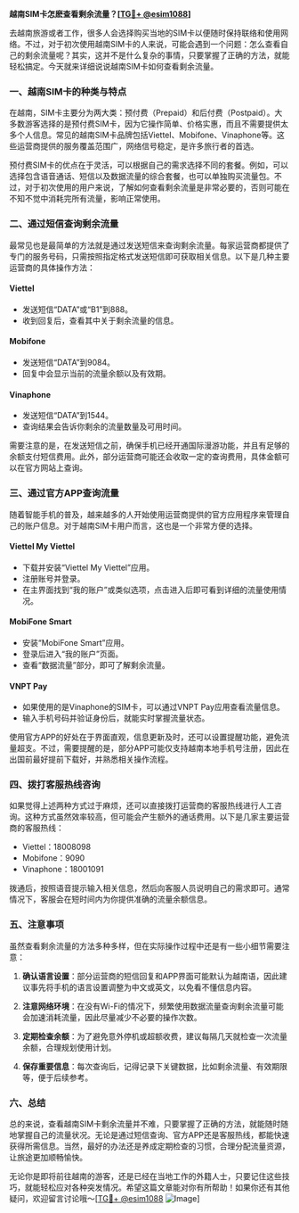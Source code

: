 **越南SIM卡怎麽查看剩余流量？[[TG💪+ @esim1088](https://t.me/s/esim1088)]**

去越南旅游或者工作，很多人会选择购买当地的SIM卡以便随时保持联络和使用网络。不过，对于初次使用越南SIM卡的人来说，可能会遇到一个问题：怎么查看自己的剩余流量呢？其实，这并不是什么复杂的事情，只要掌握了正确的方法，就能轻松搞定。今天就来详细说说越南SIM卡如何查看剩余流量。

### 一、越南SIM卡的种类与特点

在越南，SIM卡主要分为两大类：预付费（Prepaid）和后付费（Postpaid）。大多数游客选择的是预付费SIM卡，因为它操作简单、价格实惠，而且不需要提供太多个人信息。常见的越南SIM卡品牌包括Viettel、Mobifone、Vinaphone等。这些运营商提供的服务覆盖范围广，网络信号稳定，是许多旅行者的首选。

预付费SIM卡的优点在于灵活，可以根据自己的需求选择不同的套餐。例如，可以选择包含语音通话、短信以及数据流量的综合套餐，也可以单独购买流量包。不过，对于初次使用的用户来说，了解如何查看剩余流量是非常必要的，否则可能在不知不觉中消耗完所有流量，影响正常使用。

### 二、通过短信查询剩余流量

最常见也是最简单的方法就是通过发送短信来查询剩余流量。每家运营商都提供了专门的服务号码，只需按照指定格式发送短信即可获取相关信息。以下是几种主要运营商的具体操作方法：

#### Viettel
- 发送短信“DATA”或“B1”到888。
- 收到回复后，查看其中关于剩余流量的信息。

#### Mobifone
- 发送短信“DATA”到9084。
- 回复中会显示当前的流量余额以及有效期。

#### Vinaphone
- 发送短信“DATA”到1544。
- 查询结果会告诉你剩余的流量数量及可用时间。

需要注意的是，在发送短信之前，确保手机已经开通国际漫游功能，并且有足够的余额支付短信费用。此外，部分运营商可能还会收取一定的查询费用，具体金额可以在官方网站上查询。

### 三、通过官方APP查询流量

随着智能手机的普及，越来越多的人开始使用运营商提供的官方应用程序来管理自己的账户信息。对于越南SIM卡用户而言，这也是一个非常方便的选择。

#### Viettel My Viettel
- 下载并安装“Viettel My Viettel”应用。
- 注册账号并登录。
- 在主界面找到“我的账户”或类似选项，点击进入后即可看到详细的流量使用情况。

#### MobiFone Smart
- 安装“MobiFone Smart”应用。
- 登录后进入“我的账户”页面。
- 查看“数据流量”部分，即可了解剩余流量。

#### VNPT Pay
- 如果使用的是Vinaphone的SIM卡，可以通过VNPT Pay应用查看流量信息。
- 输入手机号码并验证身份后，就能实时掌握流量状态。

使用官方APP的好处在于界面直观，信息更新及时，还可以设置提醒功能，避免流量超支。不过，需要提醒的是，部分APP可能仅支持越南本地手机号注册，因此在出国前最好提前下载好，并熟悉相关操作流程。

### 四、拨打客服热线咨询

如果觉得上述两种方式过于麻烦，还可以直接拨打运营商的客服热线进行人工咨询。这种方式虽然效率较高，但可能会产生额外的通话费用。以下是几家主要运营商的客服热线：

- Viettel：18008098
- Mobifone：9090
- Vinaphone：18001091

拨通后，按照语音提示输入相关信息，然后向客服人员说明自己的需求即可。通常情况下，客服会在短时间内为你提供准确的流量余额信息。

### 五、注意事项

虽然查看剩余流量的方法多种多样，但在实际操作过程中还是有一些小细节需要注意：

1. **确认语言设置**：部分运营商的短信回复和APP界面可能默认为越南语，因此建议事先将手机的语言设置调整为中文或英文，以免看不懂信息内容。
   
2. **注意网络环境**：在没有Wi-Fi的情况下，频繁使用数据流量查询剩余流量可能会加速消耗流量，因此尽量减少不必要的操作次数。

3. **定期检查余额**：为了避免意外停机或超额收费，建议每隔几天就检查一次流量余额，合理规划使用计划。

4. **保存重要信息**：每次查询后，记得记录下关键数据，比如剩余流量、有效期限等，便于后续参考。

### 六、总结

总的来说，查看越南SIM卡剩余流量并不难，只要掌握了正确的方法，就能随时随地掌握自己的流量状况。无论是通过短信查询、官方APP还是客服热线，都能快速获得所需信息。当然，最好的办法还是养成定期检查的习惯，合理分配流量资源，让旅途更加顺畅愉快。

无论你是即将前往越南的游客，还是已经在当地工作的外籍人士，只要记住这些技巧，就能轻松应对各种突发情况。希望这篇文章能对你有所帮助！如果你还有其他疑问，欢迎留言讨论哦～[[TG💪+ @esim1088](https://t.me/s/esim1088) ![Image](https://i.postimg.cc/4NQfJmqS/Snipaste-2025-05-13-00-14-12.png)]